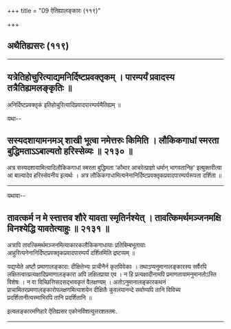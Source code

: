 +++
title = "09 ऐतिह्यालङ्कारः (११९)"

+++


## अथैतिह्यसरः (११९)

------------------------------------------------------------------------



## यत्रेतिहोचुरित्याद्यमनिर्दिष्टप्रवक्तृकम् । पारम्पर्यं प्रवादस्य तत्रैतिह्यमलङ्कृतिः ॥

अनिर्दिष्टप्रवक्तृकं इतिहोचुरित्यादिप्रवादपारम्पर्यमैतिह्यम् ॥

यथा--



## सस्यदशायामनमञ् शाखी भूत्वा नमेत्तरुः किमिति । लौकिकगाधां स्मरता बुद्धिमताऽऽबाल्यतो हरिस्सेव्यः ॥ २१३० ॥

अत्र सस्यदशायामित्यादिलौकिकगाधां स्मरता बुद्धिमता ‘कौमार आचरेत्प्राज्ञो
धर्मान् भागवतानिह' इत्युक्तरीत्या आ बाल्यादेव हरिस्सेवनीय इत्यर्थः ।
अत्र लौकिकगाधामित्यनेनानिर्दिष्टप्रवक्तृकप्रवादपारम्पर्यरूपता दर्शिता ॥

------------------------------------------------------------------------

यथावा--



## तावत्कर्म न मे स्त्तात्तव शौरे यावता स्मृतिर्नश्येत् । तावत्किमर्थमञ्जनमक्षि विनश्येद्धि यावतेत्याहुः ॥ २१३१ ॥

अत्रापि तावत्किमर्थमञ्जनमित्याकारकलौकिकगाधायाः प्रतिबिम्बभूतायाः
आहुरित्यनेनानिर्दिष्टप्रवक्तृकप्रवादपारम्पर्यं दर्शितमिति द्रष्टव्यम् ॥

यद्यप्येते अष्टौ प्रमाणालङ्कारा: दीक्षितेभ्यः प्राचीनैर्न कृतविवेकाः ।
तथाऽप्यनुमानालङ्कारस्य सर्वैरपि लक्षितत्वात्प्रत्यक्षादिप्रमाणालङ्कारा अपि
लक्षितप्राया एव । न हि प्रत्यक्षादीनामपि प्रमाणतायामनुमानतोऽस्ति विशेषः
। न वा विच्छित्तिसदसद्भावकृतं वैलक्षण्यम् । अतोऽनुमानालङ्कारकथनं
प्राचामितरप्रमणालङ्कारोपलक्षणमित्याशयेन दीक्षितैः कुवलयानन्दे सर्वाण्यपि
तानि विविच्य प्रदर्शितानीत्यस्माभिरपि तानि प्रदर्शितानि ॥

इत्यलङ्कारमणिहारे ऐतिह्यसर एकोनविंशत्युत्तरशततमः.

------------------------------------------------------------------------

